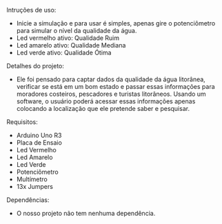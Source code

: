 Intruções de uso: 
- Inicie a simulação e para usar é simples, apenas gire o potenciômetro para simular o nível da qualidade da água.
- Led vermelho ativo: Qualidade Ruim
- Led amarelo ativo: Qualidade Mediana
- Led verde ativo: Qualidade Ótima


Detalhes do projeto:
- Ele foi pensado para captar dados da qualidade da água litorânea, verificar se está em um bom estado e passar essas informações para moradores costeiros, pescadores e turistas litorâneos. Usando um software, o usuário poderá acessar essas informações apenas colocando a localização que ele pretende saber e pesquisar.

Requisitos:
- Arduino Uno R3
- Placa de Ensaio
- Led Vermelho
- Led Amarelo
- Led Verde
- Potenciômetro
- Multímetro
- 13x Jumpers

Dependências:
- O nosso projeto não tem nenhuma dependência.